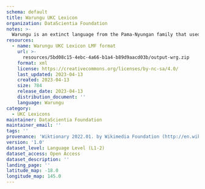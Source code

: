 ```yaml
---
schema: default
title: Warungu UKC Lexicon
organization: DataScientia Foundation
notes: >-
  Warungu is an extinct language from the Pama-Nyungan family that used to be spoken in Australia. The UKC Lexicon of Warungu is represented as a lexico-semantic network. It consists of words, word senses, synsets, as well as sense-level and synset-level relationships
resources:
  - name: Warungu UKC Lexicon LMF format
    url: >-
      resources/5bd08c15-4ebc-4a66-b1a4-b89d9aacd03b/output-wrg.zip
    format: xml
    license: https://creativecommons.org/licenses/by-nc-sa/4.0/
    last_updated: 2023-04-13
    created: 2023-04-13
    size: 784
    release_date: 2023-04-13
    distribution_document: ''
    language: Warungu
category:
  - UKC Lexicons
maintainer: DataScientia Foundation
maintainer_email: ''
tags: ''
provenance: 'Wiktionary 2022.01. by Wikimedia Foundation (http://en.wiktionary.org); Princeton WordNet 2.1 by Princeton University (https://wordnet.princeton.edu)'
version: '1.0'
dataset_level: Language Level (L1-2)
dataset_access: Open Access
dataset_description: ''
landing_page: ''
latitude_map: -18.0
longitude_map: 145.0
---
```

